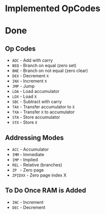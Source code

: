# Implemented OpCodes

# Done

## Op Codes

* `ADC` - Add with carry
* `BEQ` - Branch on equal (zero set)
* `BNE` - Branch on not equal (zero clear)
* `DEX` - Decrement `X`
* `INX` - Increment `X`
* `JMP` - Jump 
* `LDA` - Load accumulator
* `LDX` - Load `X`
* `SBC` - Subtract with carry
* `TAX` - Transfer accumulator to `X`
* `TXA` - Transfer `X` to accumulator
* `STA` - Store accumulator
* `STX` - Store `X`

## Addressing Modes

* `ACC` - Accumulator 
* `IMM` - Immediate    
* `IMP` - Implied
* `REL` - Relative (branches)
* `ZP ` - Zero page     
* `ZPIDXX` - Zero page index X

## To Do Once RAM is Added

* `INC` - Increment
* `DEC` - Decrement
    